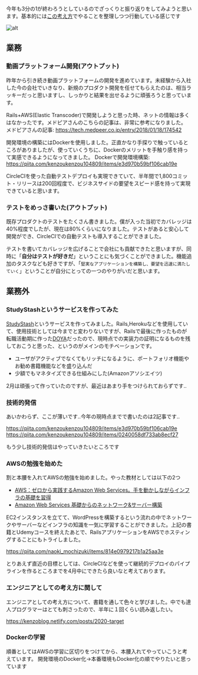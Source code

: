 今年も3分の1が終わろうとしているのでざっくりと振り返りをしてみようと思います。基本的には[この考え方](https://kenzoblog.netlify.com/posts/2020-target)でやることを整理しつつ行動している感じです

![alt](https://user-images.githubusercontent.com/33926355/72419192-a6816300-37bf-11ea-9f2c-39578ed165be.png)

## 業務

### 動画プラットフォーム開発(アウトプット)

昨年から引き続き動画プラットフォームの開発を進めています。未経験から入社した今の会社でいきなり、新規のプロダクト開発を任せてもらえたのは、相当ラッキーだっと思いますし、しっかりと結果を出せるように頑張ろうと思っています。

Rails+AWS(Elastic Transcoder)で開発しようと思った時、ネットの情報は多くはなかったです。メドピアさんのこちらの記事は、非常に参考になりました。 
メドピアさんの記事: https://tech.medpeer.co.jp/entry/2018/01/18/174542

開発環境の構築にはDockerを使用しました。正直かなり手探りで触っているところがありましたが、使っていくうちに、Dockerのメリットを手触り感を持って実感できるようになってきました。
Dockerで開発環境構築: https://qiita.com/kenzoukenzou104809/items/e3d970b59bf106cab19e

CircleCIを使った自動テストデプロイも実現できていて、半年間で1,800コミット・リリースは200回程度で、ビジネスサイドの要望をスピード感を持って実現できていると思います。

### テストをめっさ書いた(アウトプット)

既存プロダクトのテストをたくさん書きました。僕が入った当初でカバレッジは40%程度でしたが、現在は80%くらいになりました。テストがあると安心して開発ができ、CircleCIでの自動テストも導入することができました。

テストを書いてカバレッジを広げることで会社にも貢献できたと思いますが、同時に「**自分はテストが好きだ**」ということにも気づくことができました。機能追加のタスクなども好きですが、「`堅実なアプリケーションを構築し、要望を迅速に満たしていく`」ということが自分にとっての一つのやりがいだと思います。

## 業務外

### StudyStashというサービスを作ってみた

[StudyStash](https://www.studystash.dev/)というサービスを作ってみました。Rails,Herokuなどを使用していて、使用技術としては今までと変わりないですが、Railsで最後に作ったものが転職活動期に作った[DOYA](https://www.doya.life/)だったので、現時点での実装力の証明になるものを残しておこうと思った、というのがメインのモチベーションです。

- ユーザがアクティブでなくてもリッチになるように、ポートフォリオ機能やお勧め書籍機能などを盛り込んだ
- 少額でもマネタイズできる仕組みにした(Amazonアソシエイツ)

2月は頑張って作っていたのですが、最近はあまり手をつけられておらずです..

### 技術的発信

あいかわらず、ここが薄いです..今年の現時点までで書いたのは2記事です..

https://qiita.com/kenzoukenzou104809/items/e3d970b59bf106cab19e
https://qiita.com/kenzoukenzou104809/items/0240058df733ab8ecf27

もう少し技術的発信はやっていきたいところです

### AWSの勉強を始めた

割と本腰を入れてAWSの勉強を始めました。やった教材としては以下の2つ

- [AWS：ゼロから実践するAmazon Web Services。手を動かしながらインフラの基礎を習得](https://www.udemy.com/course/aws-and-infra/)
- [Amazon Web Services 基礎からのネットワーク&サーバー構築](https://amzn.to/2QJdS2X)

EC2インスタンスを立てて、WordPressを構築するという流れの中でネットワークやサーバーなどインフラの知識を一気に学習することができました。上記の書籍とUdemyコースを終えたあとで、RailsアプリケーションをAWSでホスティングすることにもトライしました。

https://qiita.com/naoki_mochizuki/items/814e0979217b1a25aa3e

とりあえず直近の目標としては、CircleCIなどを使って継続的デプロイのパイプラインを作るところまでを4月中にできたら良いなと考えております。


### エンジニアとしての考え方に関して

エンジニアとしての考え方について、書籍を通して色々と学びました。中でも達人プログラマーはとても刺さったので、半年に１回くらい読み返したい。

https://kenzoblog.netlify.com/posts/2020-target

### Dockerの学習

順番としてはAWSの学習に区切りをつけてから、本腰入れてやっていこうと考えています。
開発環境のDocker化→本番環境もDocker化の順でやりたいと思っています


